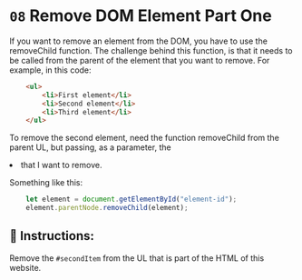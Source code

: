 # `08` Remove DOM Element Part One


If you want to remove an element from the DOM, you have to use the removeChild function.
The challenge behind this function, is that it needs to be called from the parent of the element that you want to remove. For example, in this code:
```html
    <ul>
        <li>First element</li>
        <li>Second element</li>
        <li>Third element</li>
    </ul>
```
To remove the second element, need the function removeChild from the parent UL, but passing, as a parameter, the <li> that I want to remove.

Something like this:
```js
    let element = document.getElementById("element-id");
    element.parentNode.removeChild(element);
```
## 📝 Instructions:

Remove the `#secondItem` from the UL that is part of the HTML of this website.